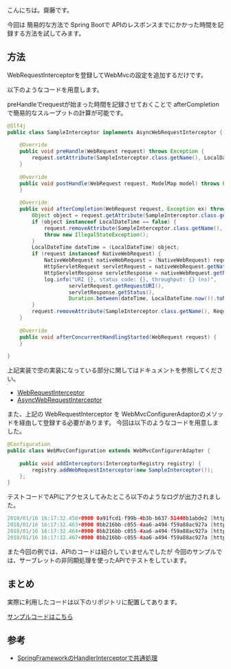 こんにちは。齋藤です。

今回は 簡易的な方法で Spring Bootで APIのレスポンスまでにかかった時間を記録する方法を試してみます。

## 方法

WebRequestInterceptorを登録してWebMvcの設定を追加するだけです。

以下のようなコードを用意します。

preHandleでrequestが始まった時間を記録させておくことで
afterCompletionで簡易的なスループットの計算が可能です。

``` java
@Slf4j
public class SampleInterceptor implements AsyncWebRequestInterceptor {
	
	@Override
	public void preHandle(WebRequest request) throws Exception {
		request.setAttribute(SampleInterceptor.class.getName(), LocalDateTime.now(), RequestAttributes.SCOPE_REQUEST);
	}
	
	@Override
	public void postHandle(WebRequest request, ModelMap model) throws Exception {
	}
	
	@Override
	public void afterCompletion(WebRequest request, Exception ex) throws Exception {
		Object object = request.getAttribute(SampleInterceptor.class.getName(), RequestAttributes.SCOPE_REQUEST);
		if (object instanceof LocalDateTime == false) {
			request.removeAttribute(SampleInterceptor.class.getName(), RequestAttributes.SCOPE_REQUEST);
			throw new IllegalStateException();
		}
		LocalDateTime dateTime = (LocalDateTime) object;
		if (request instanceof NativeWebRequest) {
			NativeWebRequest nativeWebRequest = (NativeWebRequest) request;
			HttpServletRequest servletRequest = nativeWebRequest.getNativeRequest(HttpServletRequest.class);
			HttpServletResponse servletResponse = nativeWebRequest.getNativeResponse(HttpServletResponse.class);
			log.info("URI {}, status code: {}, throughput: {} (ns)",
					servletRequest.getRequestURI(),
					servletResponse.getStatus(),
					Duration.between(dateTime, LocalDateTime.now()).toNanos());
		}
		request.removeAttribute(SampleInterceptor.class.getName(), RequestAttributes.SCOPE_REQUEST);
	}
	
	@Override
	public void afterConcurrentHandlingStarted(WebRequest request) {
	}
	
}
```

上記実装で空の実装になっている部分に関してはドキュメントを参照してください。

* [WebRequestInterceptor](https://docs.spring.io/spring-framework/docs/current/javadoc-api/org/springframework/web/context/request/WebRequestInterceptor.html)
* [AsyncWebRequestInterceptor](https://docs.spring.io/spring-framework/docs/current/javadoc-api/org/springframework/web/context/request/AsyncWebRequestInterceptor.html)

また、上記の WebRequestInterceptor を WebMvcConfigurerAdaptorのメソッドを経由して登録する必要があります。
今回は以下のようなコードを用意しました。

``` java
@Configuration
public class WebMvcConfiguration extends WebMvcConfigurerAdapter {
	
	public void addInterceptors(InterceptorRegistry registry) {
		registry.addWebRequestInterceptor(new SampleInterceptor());
	};
}
```

テストコードでAPIにアクセスしてみたところ以下のようなログが出力されました。

```java
2018/01/16 16:17:32.458+0900 0a91fcd1-f99b-4b3b-b637-51448b1abde2 [http-nio-8080-exec-9] INFO  com.github.wreulicke.spring.SampleInterceptor:42 - URI /rxjava, status code: 500, throughput: 2000000 (ns)
2018/01/16 16:17:32.463+0900 0bb216bb-c055-4aa6-a494-f59a88ac927a [http-nio-8080-exec-10] INFO  com.github.wreulicke.spring.MyController:42 - test
2018/01/16 16:17:32.464+0900 0bb216bb-c055-4aa6-a494-f59a88ac927a [http-nio-8080-exec-10] INFO  com.github.wreulicke.spring.MyController:49 - circuit is open.
2018/01/16 16:17:32.467+0900 0bb216bb-c055-4aa6-a494-f59a88ac927a [http-nio-8080-exec-10] INFO  com.github.wreulicke.spring.SampleInterceptor:42 - URI /rxjava, status code: 500, throughput: 1000000 (ns)
```

また今回の例では、APIのコードは紹介していませんでしたが
今回のサンプルでは、サーブレットの非同期処理を使ったAPIでテストをしています。

## まとめ

実際に利用したコードは以下のリポジトリに配置してあります。

[サンプルコードはこちら](https://github.com/wreulicke/spring-sandbox/tree/7422de530b0509041455450b1eddceedfd3b37c5/failsafe)

## 参考

* [SpringFrameworkのHandlerInterceptorで共通処理](http://chronosdeveloper.hatenablog.com/entry/2014/12/15/013731)
